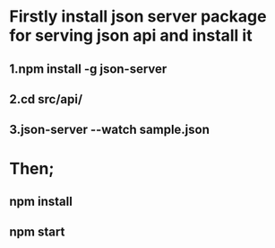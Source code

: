 # Firstly install json server package for serving json api and install it
## 1.npm install -g json-server
## 2.cd src/api/
## 3.json-server --watch sample.json

# Then;
## npm install
## npm start



